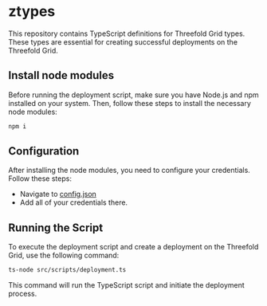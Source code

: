 # ztypes

This repository contains TypeScript definitions for Threefold Grid types. These types are essential for creating successful deployments on the Threefold Grid.

## Install node modules

Before running the deployment script, make sure you have Node.js and npm installed on your system. Then, follow these steps to install the necessary node modules:

```bash
npm i
```

## Configuration

After installing the node modules, you need to configure your credentials. Follow these steps:

- Navigate to [config.json](/src/config.json)
- Add all of your credentials there.

## Running the Script

To execute the deployment script and create a deployment on the Threefold Grid, use the following command:

```bash
ts-node src/scripts/deployment.ts
```

This command will run the TypeScript script and initiate the deployment process.
